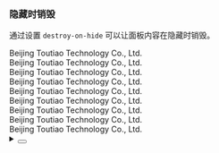 ### 隐藏时销毁

通过设置 `destroy-on-hide` 可以让面板内容在隐藏时销毁。

<div class="cell-demo vp-raw">
  <yc-collapse
    :default-active-key="['1', 2]"
    destroy-on-hide>
    <yc-collapse-item
      header="Beijing Toutiao Technology Co., Ltd."
      path="1">
      <div>Beijing Toutiao Technology Co., Ltd.</div>
      <div>Beijing Toutiao Technology Co., Ltd.</div>
      <div>Beijing Toutiao Technology Co., Ltd.</div>
    </yc-collapse-item>
    <yc-collapse-item
      header="Beijing Toutiao Technology Co., Ltd."
      :path="2">
      <div>Beijing Toutiao Technology Co., Ltd.</div>
      <div>Beijing Toutiao Technology Co., Ltd.</div>
      <div>Beijing Toutiao Technology Co., Ltd.</div>
    </yc-collapse-item>
    <yc-collapse-item
      header="Beijing Toutiao Technology Co., Ltd."
      path="3"
      :show-expand-icon="false">
      <div>Beijing Toutiao Technology Co., Ltd.</div>
      <div>Beijing Toutiao Technology Co., Ltd.</div>
      <div>Beijing Toutiao Technology Co., Ltd.</div>
    </yc-collapse-item>
  </yc-collapse>
</div>

<details>
<summary>
 <button class="code-btn"  >
    <icon-code />
 </button>
</summary>

```vue
<template>
  <yc-collapse
    :default-active-key="['1', 2]"
    destroy-on-hide>
    <yc-collapse-item
      header="Beijing Toutiao Technology Co., Ltd."
      path="1">
      <div>Beijing Toutiao Technology Co., Ltd.</div>
      <div>Beijing Toutiao Technology Co., Ltd.</div>
      <div>Beijing Toutiao Technology Co., Ltd.</div>
    </yc-collapse-item>
    <yc-collapse-item
      header="Beijing Toutiao Technology Co., Ltd."
      :path="2">
      <div>Beijing Toutiao Technology Co., Ltd.</div>
      <div>Beijing Toutiao Technology Co., Ltd.</div>
      <div>Beijing Toutiao Technology Co., Ltd.</div>
    </yc-collapse-item>
    <yc-collapse-item
      header="Beijing Toutiao Technology Co., Ltd."
      path="3"
      :show-expand-icon="false">
      <div>Beijing Toutiao Technology Co., Ltd.</div>
      <div>Beijing Toutiao Technology Co., Ltd.</div>
      <div>Beijing Toutiao Technology Co., Ltd.</div>
    </yc-collapse-item>
  </yc-collapse>
</template>
```

</details>
